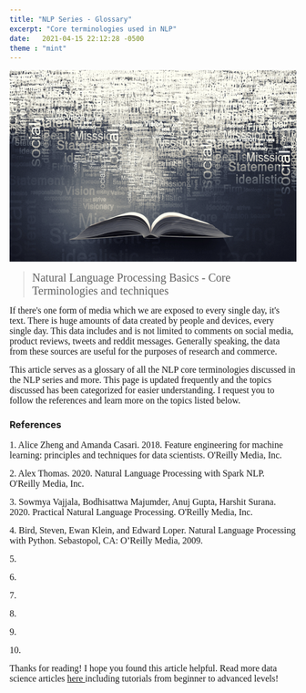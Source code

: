 ```yaml
---
title: "NLP Series - Glossary"
excerpt: "Core terminologies used in NLP"
date:   2021-04-15 22:12:28 -0500
theme : "mint"
---
```


<img src="/img/Learning/NLP/NLP Dictionary Featured.png" alt="this is a placeholder image" width="100%" height = "50%" class="center" >

> <span style="font-family:Georgia; font-size:20px;"> Natural Language Processing Basics - Core Terminologies and techniques</span>   

<span style="font-family:Georgia; font-size:16px;"> If there's one form of media which we are exposed to every single day, it's text. There is huge amounts of data created by people and devices, every single day. This data includes and is not limited to comments on social media, product reviews, tweets and reddit messages. Generally speaking, the data from these sources are useful for the purposes of research and commerce. </span>  

<span style="font-family:Georgia; font-size:16px;"> This article serves as a glossary of all the NLP core terminologies discussed in the NLP series and more. This page is updated frequently and the topics discussed has been categorized for easier understanding. I request you to follow the references and learn more on the topics listed below. </span>   


### References

<span style="font-family:Georgia; font-size:16px;">1. Alice Zheng and Amanda Casari. 2018. Feature engineering for machine learning: principles and techniques for data scientists. O'Reilly Media, Inc.</span>   

<span style="font-family:Georgia; font-size:16px;">2. Alex Thomas. 2020. Natural Language Processing with Spark NLP. O'Reilly Media, Inc.</span>   

<span style="font-family:Georgia; font-size:16px;">3. Sowmya Vajjala, Bodhisattwa Majumder, Anuj Gupta, Harshit Surana. 2020. Practical Natural Language Processing. O'Reilly Media, Inc.</span>   

<span style="font-family:Georgia; font-size:16px;">4. Bird, Steven, Ewan Klein, and Edward Loper. Natural Language Processing with Python. Sebastopol, CA: O’Reilly Media, 2009.</span>   

<span style="font-family:Georgia; font-size:16px;">5.

<span style="font-family:Georgia; font-size:16px;">6.

<span style="font-family:Georgia; font-size:16px;">7.

<span style="font-family:Georgia; font-size:16px;">8.

<span style="font-family:Georgia; font-size:16px;">9.

<span style="font-family:Georgia; font-size:16px;">10.


<span style="font-family:Georgia; font-size:16px;"> Thanks for reading! I hope you found this article helpful. Read more data science articles <a href="https://prabhupavitra.github.io/learning/"> here </a> including tutorials from beginner to advanced levels!  </span> 
